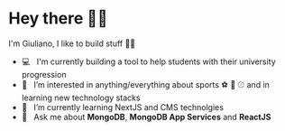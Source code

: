 # Hey there 👋🏻

I'm Giuliano, I like to build stuff ✌🏻

- 💻  &nbsp; I'm currently building a tool to help students with their university progression
- 👀  &nbsp; I’m interested in anything/everything about sports ⚽️ 🏀 ⚾️ and in learning new technology stacks
- 🌱  &nbsp; I’m currently learning NextJS and CMS technolgies
- 💬  &nbsp; Ask me about **MongoDB**, **MongoDB App Services** and **ReactJS**
